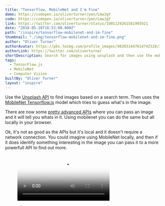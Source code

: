 ```yaml
---
title: "Tensorflow, MobileNet and I'm Fine"
demo: https://codepen.io/oliverturner/pen/LmwJgY
code: https://codepen.io/oliverturner/pen/LmwJgY
link: https://twitter.com/oliverturner/status/1001129261581905921
date: "2018-05-28T16:53:00.000Z"
path: "/inspire/tensorflow-mobilenet-and-im-fine"
thumbnail: "./img/tensorflow-mobilenet-and-im-fine.png"
author: "Oliver Turner"
authorAvatar: https://pbs.twimg.com/profile_images/982031447614742528/3SURlR0P_bigger.jpg
authorLink: https://twitter.com/oliverturner
shortDescription: Search for images using unsplash and then use the mobilenet tensorflow.js model to try to figure out exactly what's in the image?
tags:
  - TensorFlow.js
  - MobileNet
  - Computer Vision
builtBy: "Oliver Turner"
layout: "inspire"
---
```


Use the [Unsplash API](https://unsplash.com/developers) to find images based on a search term. Then uses the [MobileNet Tensorflow.js](https://github.com/tensorflow/tfjs-examples/tree/master/mobilenet) model which tries to guess what's in the image.

There are now some [pretty advanced APIs](https://azure.microsoft.com/services/cognitive-services/computer-vision/) where you can pass an image and it will tell you whats in it. Using mobilenet you can do the same but all locally in your browser.

Ok, it's not as good as the APIs but it's local and it doesn't require a network connection. You could imagine using MobileNet locally, and then if it does identify something interesting in the image you can pass it to a more powerfull API to find out more.

<figure class="video_container">
  <video controls="true" autoplay loop allowfullscreen="true" poster="./img/tensorflow-mobilenet-and-im-fine.png">
    <source src="./img/tensorflow-mobilenet-and-im-fine.mp4" type="video/mp4">
  </video>
</figure>
